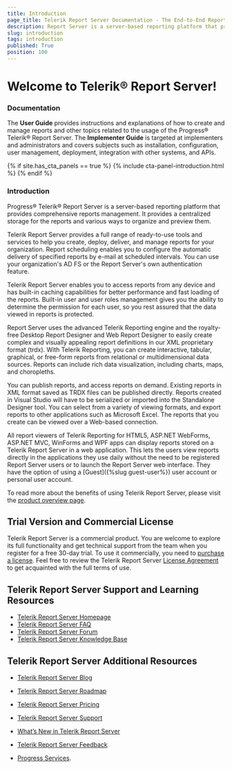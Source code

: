 ```yaml
---
title: Introduction
page_title: Telerik Report Server Documentation - The End-to-End Report Management Solution
description: Report Server is a server-based reporting platform that provides centralized storage for reports and various ways to organize and preview them. Check the Documentation for more!
slug: introduction
tags: introduction
published: True
position: 100
---
```


# Welcome to Telerik® Report Server!

### Documentation

The **User Guide** provides instructions and explanations of how to create and manage reports and other topics related to the usage of the Progress® Telerik® Report Server. The **Implementer Guide** is targeted at implementers and administrators and covers subjects such as installation, configuration, user management, deployment, integration with other systems, and APIs.

{% if site.has_cta_panels == true %}
{% include cta-panel-introduction.html %}
{% endif %}

### Introduction

Progress® Telerik® Report Server is a server-based reporting platform that provides comprehensive reports management. It provides a centralized storage for the reports and various ways to organize and preview them.

Telerik Report Server provides a full range of ready-to-use tools and services to help you create, deploy, deliver, and manage reports for your organization. Report scheduling enables you to configure the automatic delivery of specified reports by e-mail at scheduled intervals. You can use your organization's AD FS or the Report Server's own authentication feature.

Telerik Report Server enables you to access reports from any device and has built-in caching capabilities for better performance and fast loading of the reports. Built-in user and user roles management gives you the ability to determine the permission for each user, so you rest assured that the data viewed in reports is protected.

Report Server uses the advanced Telerik Reporting engine and the royalty-free Desktop Report Designer and Web Report Designer to easily create complex and visually appealing report definitions in our XML proprietary format (trdx). With Telerik Reporting, you can create interactive, tabular, graphical, or free-form reports from relational or multidimensional data sources. Reports can include rich data visualization, including charts, maps, and choropleths.

You can publish reports, and access reports on demand. Existing reports in XML format saved as TRDX files can be published directly. Reports created in Visual Studio will have to be serialized or imported into the Standalone Designer tool. You can select from a variety of viewing formats, and export reports to other applications such as Microsoft Excel. The reports that you create can be viewed over a Web-based connection.

All report viewers of Telerik Reporting for HTML5, ASP.NET WebForms, ASP.NET MVC, WinForms and WPF apps can display reports stored on a Telerik Report Server in a web application. This lets the users view reports directly in the applications they use daily without the need to be registered Report Server users or to launch the Report Server web interface. They have the option of using a [Guest]({%slug guest-user%}) user account or personal user account.

To read more about the benefits of using Telerik Report Server, please visit the [product overview page](https://www.telerik.com/report-server).

## Trial Version and Commercial License

Telerik Report Server is a commercial product. You are welcome to explore its full functionality and get technical support from the team when you register for a free 30-day trial. To use it commercially, you need to [purchase a license](https://www.telerik.com/purchase/report-server). Feel free to review the Telerik Report Server [License Agreement](https://www.telerik.com/purchase/license-agreement/report-server) to get acquainted with the full terms of use.

## Telerik Report Server Support and Learning Resources

* [Telerik Report Server Homepage](https://www.telerik.com/report-server)
* [Telerik Report Server FAQ](https://www.telerik.com/report-server/faq)
* [Telerik Report Server Forum](https://www.telerik.com/forums/report-server.)
* [Telerik Report Server Knowledge Base](/knowledge-base)

## Telerik Report Server Additional Resources

* [Telerik Report Server Blog](https://www.telerik.com/blogs/productivity-reporting)
* [Telerik Report Server Roadmap](https://www.telerik.com/support/whats-new/report-server/roadmap)
* [Telerik Report Server Pricing](https://www.telerik.com/purchase/report-server)
* [Telerik Report Server Support](https://www.telerik.com/support/report-server)
* [What’s New in Telerik Report Server](https://www.telerik.com/support/whats-new/report-server)



* [Telerik Report Server Feedback](https://feedback.telerik.com/report-server)
* [Progress Services](https://www.progress.com/services).
